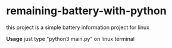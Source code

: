# remaining-battery-with-python
this project is a simple battery information project for linux

<b>Usage</b>
just type "python3 main.py" on linux terminal
